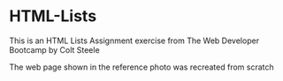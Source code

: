 # HTML-Lists

This is an HTML Lists Assignment exercise from The Web Developer Bootcamp by Colt Steele

The web page shown in the reference photo was recreated from scratch
